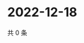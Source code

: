 # 2022-12-18

共 0 条

<!-- BEGIN WEIBO -->
<!-- 最后更新时间 Sun Dec 18 2022 19:10:14 GMT+0800 (China Standard Time) -->

<!-- END WEIBO -->
